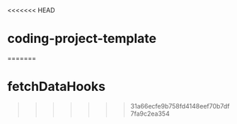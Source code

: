 <<<<<<< HEAD
# coding-project-template
=======
# fetchDataHooks
>>>>>>> 31a66ecfe9b758fd4148eef70b7df7fa9c2ea354
